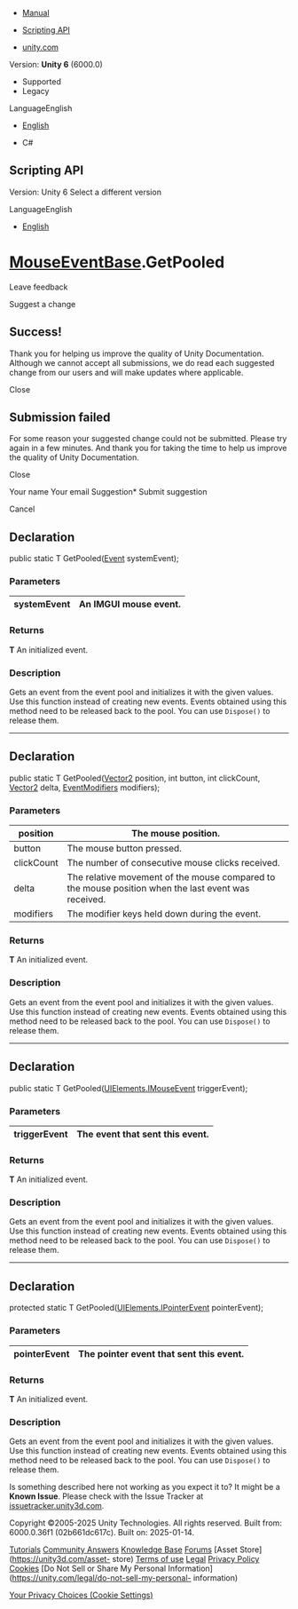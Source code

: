 [ ]()

  * [Manual](../Manual/index.html)
  * [Scripting API](../ScriptReference/index.html)

  * [unity.com](https://unity.com/)

Version: **Unity 6** (6000.0)

  * Supported
  * Legacy

LanguageEnglish

  * [English]()

  * C#

[ ](https://docs.unity3d.com)

## Scripting API

Version: Unity 6 Select a different version

LanguageEnglish

  * [English]()

#  [MouseEventBase<T0>](UIElements.MouseEventBase_1.html).GetPooled

Leave feedback

Suggest a change

## Success!

Thank you for helping us improve the quality of Unity Documentation. Although
we cannot accept all submissions, we do read each suggested change from our
users and will make updates where applicable.

Close

## Submission failed

For some reason your suggested change could not be submitted. Please <a>try
again</a> in a few minutes. And thank you for taking the time to help us
improve the quality of Unity Documentation.

Close

Your name Your email Suggestion* Submit suggestion

Cancel

[ ]()

## Declaration

public static T GetPooled([Event](Event.html) systemEvent);

### Parameters

systemEvent | An IMGUI mouse event.  
---|---  
  
### Returns

**T** An initialized event.

### Description

Gets an event from the event pool and initializes it with the given values.
Use this function instead of creating new events. Events obtained using this
method need to be released back to the pool. You can use `Dispose()` to
release them.

* * *

## Declaration

public static T GetPooled([Vector2](Vector2.html) position, int button, int
clickCount, [Vector2](Vector2.html) delta,
[EventModifiers](EventModifiers.html) modifiers);

### Parameters

position | The mouse position.  
---|---  
button | The mouse button pressed.  
clickCount | The number of consecutive mouse clicks received.  
delta | The relative movement of the mouse compared to the mouse position when the last event was received.  
modifiers | The modifier keys held down during the event.  
  
### Returns

**T** An initialized event.

### Description

Gets an event from the event pool and initializes it with the given values.
Use this function instead of creating new events. Events obtained using this
method need to be released back to the pool. You can use `Dispose()` to
release them.

* * *

## Declaration

public static T
GetPooled([UIElements.IMouseEvent](UIElements.IMouseEvent.html) triggerEvent);

### Parameters

triggerEvent | The event that sent this event.  
---|---  
  
### Returns

**T** An initialized event.

### Description

Gets an event from the event pool and initializes it with the given values.
Use this function instead of creating new events. Events obtained using this
method need to be released back to the pool. You can use `Dispose()` to
release them.

* * *

## Declaration

protected static T
GetPooled([UIElements.IPointerEvent](UIElements.IPointerEvent.html)
pointerEvent);

### Parameters

pointerEvent | The pointer event that sent this event.  
---|---  
  
### Returns

**T** An initialized event.

### Description

Gets an event from the event pool and initializes it with the given values.
Use this function instead of creating new events. Events obtained using this
method need to be released back to the pool. You can use `Dispose()` to
release them.

Is something described here not working as you expect it to? It might be a
**Known Issue**. Please check with the Issue Tracker at
[issuetracker.unity3d.com](https://issuetracker.unity3d.com).

Copyright ©2005-2025 Unity Technologies. All rights reserved. Built from:
6000.0.36f1 (02b661dc617c). Built on: 2025-01-14.

[Tutorials](https://unity3d.com/learn) [Community
Answers](https://answers.unity3d.com) [Knowledge
Base](https://support.unity3d.com/hc/en-us)
[Forums](https://forum.unity3d.com) [Asset Store](https://unity3d.com/asset-
store) [Terms of use](https://docs.unity3d.com/Manual/TermsOfUse.html)
[Legal](https://unity.com/legal) [Privacy
Policy](https://unity.com/legal/privacy-policy)
[Cookies](https://unity.com/legal/cookie-policy) [Do Not Sell or Share My
Personal Information](https://unity.com/legal/do-not-sell-my-personal-
information)

[Your Privacy Choices (Cookie Settings)](javascript:void\(0\);)

